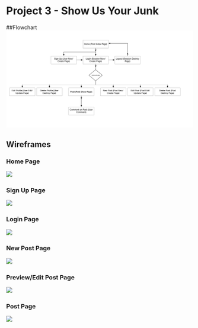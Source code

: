 # Project 3 - Show Us Your Junk

##Flowchart
![](/assets/Project03_Flowchart.png)

## Wireframes
### Home Page
![](/Users/kristinhoffer/Desktop/School/General_Assembly/WDI_Immersive/WDI/project03/project3/assets/Project03_WF01.png)

### Sign Up Page
![](/Users/kristinhoffer/Desktop/School/General_Assembly/WDI_Immersive/WDI/project03/project3/assets/Project03_WF02.png)

### Login Page
![](/Users/kristinhoffer/Desktop/School/General_Assembly/WDI_Immersive/WDI/project03/project3/assets/Project03_WF03.png)

### New Post Page
![](/Users/kristinhoffer/Desktop/School/General_Assembly/WDI_Immersive/WDI/project03/project3/assets/Project03_WF04.png)

### Preview/Edit Post Page
![](/Users/kristinhoffer/Desktop/School/General_Assembly/WDI_Immersive/WDI/project03/project3/assets/Project03_WF05.png)

### Post Page
![](/Users/kristinhoffer/Desktop/School/General_Assembly/WDI_Immersive/WDI/project03/project3/assets/Project03_WF06.png)
